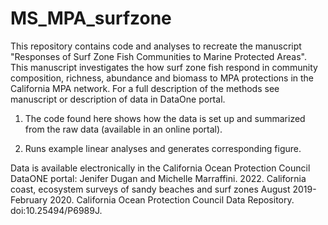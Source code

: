 # MS_MPA_surfzone

This repository contains code and analyses to recreate the manuscript "Responses of Surf Zone Fish Communities to Marine Protected Areas".
This manuscript investigates the how surf zone fish respond in community composition, richness, abundance and biomass to MPA protections in the California MPA network. For a full description of the methods see manuscript or description of data in DataOne portal. 

1) The code found here shows how the data is set up and summarized from the raw data (available in an online portal). 

2) Runs example linear analyses and generates corresponding figure.

Data is available electronically in the California Ocean Protection Council DataONE portal: Jenifer Dugan and Michelle Marraffini. 2022. California coast, ecosystem surveys of sandy beaches and surf zones August 2019-February 2020. California Ocean Protection Council Data Repository. doi:10.25494/P6989J. 

